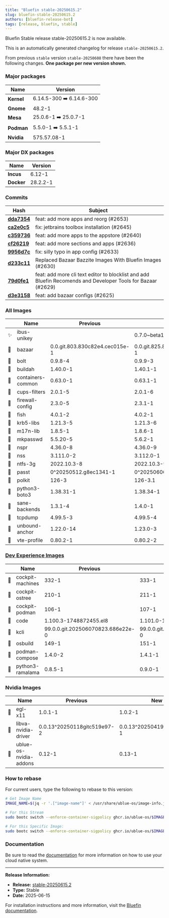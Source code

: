 ```yaml
---
title: "Bluefin stable-20250615.2"
slug: bluefin-stable-20250615.2
authors: [bluefin-release-bot]
tags: [release, bluefin, stable]
---
```


Bluefin Stable release stable-20250615.2 is now available.

<!--truncate-->

This is an automatically generated changelog for release `stable-20250615.2`.

From previous `stable` version `stable-20250608` there have been the following changes. **One package per new version shown.**

### Major packages

| Name       | Version                  |
| ---------- | ------------------------ |
| **Kernel** | 6.14.5-300 ➡️ 6.14.6-300 |
| **Gnome**  | 48.2-1                   |
| **Mesa**   | 25.0.6-1 ➡️ 25.0.7-1     |
| **Podman** | 5.5.0-1 ➡️ 5.5.1-1       |
| **Nvidia** | 575.57.08-1              |

### Major DX packages

| Name       | Version  |
| ---------- | -------- |
| **Incus**  | 6.12-1   |
| **Docker** | 28.2.2-1 |

### Commits

| Hash                                                                                               | Subject                                                                                                      |
| -------------------------------------------------------------------------------------------------- | ------------------------------------------------------------------------------------------------------------ |
| **[dda7354](https://github.com/ublue-os/bluefin/commit/dda73543dc5a53d94c4a15813e4aa5d306e235a9)** | feat: add more apps and reorg (#2653)                                                                        |
| **[ca2e0c5](https://github.com/ublue-os/bluefin/commit/ca2e0c5c1aa45d6ac85cef8ae894960b30f341ea)** | fix: jetbrains toolbox installation (#2645)                                                                  |
| **[c359736](https://github.com/ublue-os/bluefin/commit/c3597366a324d132f15b3c900f493177c2325cd6)** | feat: add more apps to the appstore (#2640)                                                                  |
| **[cf26219](https://github.com/ublue-os/bluefin/commit/cf26219dbe951fe93e6c58c7f7f7990d7c23efc4)** | feat: add more sections and apps (#2636)                                                                     |
| **[9956d7c](https://github.com/ublue-os/bluefin/commit/9956d7c3afc248434cfa80661320a6c5caf026e3)** | fix: silly typo in app config (#2633)                                                                        |
| **[d233c11](https://github.com/ublue-os/bluefin/commit/d233c1104384efa9039a7fe4b361ccf990e819fb)** | Replaced Bazaar Bazzite Images With Bluefin Images (#2630)                                                   |
| **[79d0fe1](https://github.com/ublue-os/bluefin/commit/79d0fe1ec53788562c769da653dc92063f990901)** | feat: add more cli text editor to blocklist and add Bluefin Recomends and Developer Tools for Bazaar (#2629) |
| **[d3e3158](https://github.com/ublue-os/bluefin/commit/d3e3158dcfcbb33388df91b4a71662de39dd43a8)** | feat: add bazaar configs (#2625)                                                                             |

### All Images

|     | Name              | Previous                       | New                            |
| --- | ----------------- | ------------------------------ | ------------------------------ |
| ✨  | ibus-unikey       |                                | 0.7.0~beta1-2                  |
| 🔄  | bazaar            | 0.0.git.803.830c82e4.cec015e-1 | 0.0.git.825.868179fc.e4af6fb-1 |
| 🔄  | bolt              | 0.9.8-4                        | 0.9.9-3                        |
| 🔄  | buildah           | 1.40.0-1                       | 1.40.1-1                       |
| 🔄  | containers-common | 0.63.0-1                       | 0.63.1-1                       |
| 🔄  | cups-filters      | 2.0.1-5                        | 2.0.1-6                        |
| 🔄  | firewall-config   | 2.3.0-5                        | 2.3.1-1                        |
| 🔄  | fish              | 4.0.1-2                        | 4.0.2-1                        |
| 🔄  | krb5-libs         | 1.21.3-5                       | 1.21.3-6                       |
| 🔄  | m17n-lib          | 1.8.5-1                        | 1.8.6-1                        |
| 🔄  | mkpasswd          | 5.5.20-5                       | 5.6.2-1                        |
| 🔄  | nspr              | 4.36.0-8                       | 4.36.0-9                       |
| 🔄  | nss               | 3.111.0-2                      | 3.112.0-1                      |
| 🔄  | ntfs-3g           | 2022.10.3-8                    | 2022.10.3-9                    |
| 🔄  | passt             | 0^20250512.g8ec1341-1          | 0^20250606.g754c6d7-1          |
| 🔄  | polkit            | 126-3                          | 126-3.1                        |
| 🔄  | python3-boto3     | 1.38.31-1                      | 1.38.34-1                      |
| 🔄  | sane-backends     | 1.3.1-4                        | 1.4.0-1                        |
| 🔄  | tcpdump           | 4.99.5-3                       | 4.99.5-4                       |
| 🔄  | unbound-anchor    | 1.22.0-14                      | 1.23.0-3                       |
| 🔄  | vte-profile       | 0.80.2-1                       | 0.80.2-2                       |

### [Dev Experience Images](https://docs.projectbluefin.io/bluefin-dx)

|     | Name             | Previous                          | New                               |
| --- | ---------------- | --------------------------------- | --------------------------------- |
| 🔄  | cockpit-machines | 332-1                             | 333-1                             |
| 🔄  | cockpit-ostree   | 210-1                             | 211-1                             |
| 🔄  | cockpit-podman   | 106-1                             | 107-1                             |
| 🔄  | code             | 1.100.3-1748872455.el8            | 1.101.0-1749655297.el8            |
| 🔄  | kcli             | 99.0.0.git.202506070823.686e22e-0 | 99.0.0.git.202506141508.8433b67-0 |
| 🔄  | osbuild          | 149-1                             | 151-1                             |
| 🔄  | podman-compose   | 1.4.0-2                           | 1.4.1-1                           |
| 🔄  | python3-ramalama | 0.8.5-1                           | 0.9.0-1                           |

### Nvidia Images

|     | Name                   | Previous                    | New                         |
| --- | ---------------------- | --------------------------- | --------------------------- |
| 🔄  | egl-x11                | 1.0.1-1                     | 1.0.2-1                     |
| 🔄  | libva-nvidia-driver    | 0.0.13^20250118gitc519e97-2 | 0.0.13^20250419gitc2860cc-1 |
| 🔄  | ublue-os-nvidia-addons | 0.12-1                      | 0.13-1                      |

### How to rebase

For current users, type the following to rebase to this version:

```bash
# Get Image Name
IMAGE_NAME=$(jq -r '.["image-name"]' < /usr/share/ublue-os/image-info.json)

# For this Stream
sudo bootc switch --enforce-container-sigpolicy ghcr.io/ublue-os/$IMAGE_NAME:stable

# For this Specific Image:
sudo bootc switch --enforce-container-sigpolicy ghcr.io/ublue-os/$IMAGE_NAME:stable-20250615.2
```

### Documentation

Be sure to read the [documentation](https://docs.projectbluefin.io/) for more information
on how to use your cloud native system.

---

**Release Information:**

- **Release:** [stable-20250615.2](https://github.com/ublue-os/bluefin/releases/tag/stable-20250615.2)
- **Type:** Stable
- **Date:** 2025-06-15

For installation instructions and more information, visit the [Bluefin documentation](https://docs.projectbluefin.io/).
